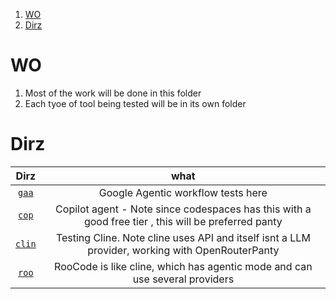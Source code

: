 1. [WO](#wo)
2. [Dirz](#dirz)

# WO

1. Most of the work will be done in this folder
2. Each tyoe of tool being tested will be in its own folder

# Dirz

|       Dirz        |                                                what                                                 |
| :---------------: | :-------------------------------------------------------------------------------------------------: |
|  [`gaa`](./gaa/)  |                                 Google Agentic workflow tests here                                  |
|  [`cop`](./cop/)  | Copilot agent - Note since codespaces has this with a good free tier , this will be preferred panty |
| [`clin`](./clin/) |   Testing Cline. Note cline uses API and itself isnt a LLM provider, working with OpenRouterPanty   |
|  [`roo`](./roo/)  |             RooCode is like cline, which has agentic mode and can use several providers             |
